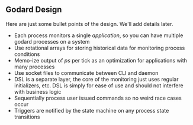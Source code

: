 ## Godard Design
Here are just some bullet points of the design. We'll add details later.

 * Each process monitors a single _application_, so you can have multiple godard processes on a system
 * Use rotational arrays for storing historical data for monitoring process conditions
 * Memo-ize output of _ps_ per tick as an optimization for applications with many processes
 * Use socket files to communicate between CLI and daemon
 * DSL is a separate layer, the core of the monitoring just uses regular initializers, etc. DSL is simply for ease of use and should not interfere with business logic
 * Sequentially process user issued commands so no weird race cases occur
 * Triggers are notified by the state machine on any process state transitions

